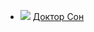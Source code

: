 * ![](/books/vampire_book/Стивен%20Кинг/Доктор%20Сон.jpg) [Доктор Сон](/books/vampire_book/Стивен%20Кинг/Доктор%20Сон)